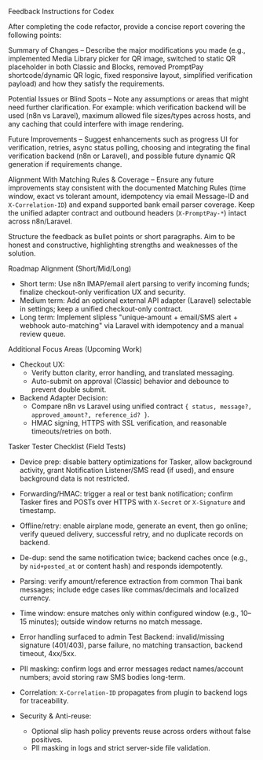 Feedback Instructions for Codex

After completing the code refactor, provide a concise report covering the following points:

Summary of Changes – Describe the major modifications you made (e.g., implemented Media Library picker for QR image, switched to static QR placeholder in both Classic and Blocks, removed PromptPay shortcode/dynamic QR logic, fixed responsive layout, simplified verification payload) and how they satisfy the requirements.

Potential Issues or Blind Spots – Note any assumptions or areas that might need further clarification. For example: which verification backend will be used (n8n vs Laravel), maximum allowed file sizes/types across hosts, and any caching that could interfere with image rendering.

Future Improvements – Suggest enhancements such as progress UI for verification, retries, async status polling, choosing and integrating the final verification backend (n8n or Laravel), and possible future dynamic QR generation if requirements change.

Alignment With Matching Rules & Coverage – Ensure any future improvements stay consistent with the documented Matching Rules (time window, exact vs tolerant amount, idempotency via email Message-ID and `X-Correlation-ID`) and expand supported bank email parser coverage. Keep the unified adapter contract and outbound headers (`X-PromptPay-*`) intact across n8n/Laravel.

Structure the feedback as bullet points or short paragraphs. Aim to be honest and constructive, highlighting strengths and weaknesses of the solution.
 
 Roadmap Alignment (Short/Mid/Long)
 
 - Short term: Use n8n IMAP/email alert parsing to verify incoming funds; finalize checkout-only verification UX and security.
 - Medium term: Add an optional external API adapter (Laravel) selectable in settings; keep a unified checkout-only contract.
 - Long term: Implement slipless "unique-amount + email/SMS alert + webhook auto-matching" via Laravel with idempotency and a manual review queue.

Additional Focus Areas (Upcoming Work)

- Checkout UX:
  - Verify button clarity, error handling, and translated messaging.
  - Auto-submit on approval (Classic) behavior and debounce to prevent double submit.
- Backend Adapter Decision:
  - Compare n8n vs Laravel using unified contract `{ status, message?, approved_amount?, reference_id? }`.
  - HMAC signing, HTTPS with SSL verification, and reasonable timeouts/retries on both.

Tasker Tester Checklist (Field Tests)

- Device prep: disable battery optimizations for Tasker, allow background activity, grant Notification Listener/SMS read (if used), and ensure background data is not restricted.
- Forwarding/HMAC: trigger a real or test bank notification; confirm Tasker fires and POSTs over HTTPS with `X-Secret` or `X-Signature` and timestamp.
- Offline/retry: enable airplane mode, generate an event, then go online; verify queued delivery, successful retry, and no duplicate records on backend.
- De-dup: send the same notification twice; backend caches once (e.g., by `nid+posted_at` or content hash) and responds idempotently.
- Parsing: verify amount/reference extraction from common Thai bank messages; include edge cases like commas/decimals and localized currency.
- Time window: ensure matches only within configured window (e.g., 10–15 minutes); outside window returns no match message.
- Error handling surfaced to admin Test Backend: invalid/missing signature (401/403), parse failure, no matching transaction, backend timeout, 4xx/5xx.
- PII masking: confirm logs and error messages redact names/account numbers; avoid storing raw SMS bodies long-term.
- Correlation: `X-Correlation-ID` propagates from plugin to backend logs for traceability.

- Security & Anti-reuse:
  - Optional slip hash policy prevents reuse across orders without false positives.
  - PII masking in logs and strict server-side file validation.